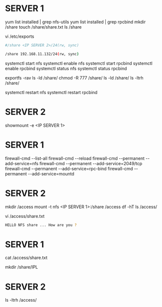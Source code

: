 # SERVER 1

yum list installed | grep nfs-utils
yum list installed | grep rpcbind
mkdir /share
touch /share/share.txt
ls /share

vi /etc/exports

```sh
#/share <IP SERVER 2>/24(rw, sync)

/share 192.168.11.132/24(rw, sync)
```

systemctl start nfs
systemctl enable nfs
systemctl start rpcbind
systemctl enable rpcbind
systemctl status nfs
systemctl status rpcbind

exportfs -rav
ls -ld /share/
chmod -R 777 /share/
ls -ld /share/
ls -ltrh /share/

systemctl restart nfs
systemctl restart rpcbind

# SERVER 2

showmount -e <IP SERVER 1>

# SERVER 1

firewall-cmd --list-all
firewall-cmd --reload 
firewall-cmd --permanent --add-service=nfs
firewall-cmd --permanent --add-service=2049/tcp
firewall-cmd --permanent --add-service=rpc-bind
firewall-cmd --permanent --add-service=mountd

# SERVER 2

mkdir /access
mount -t nfs <IP SERVER 1>:/share /access
df -hT
ls /access/

vi /access/share.txt

```sh
HELLO NFS share ... How are you ?
```

# SERVER 1

cat /access/share.txt

mkdir /share/IPL

# SERVER 2

ls -ltrh /access/
